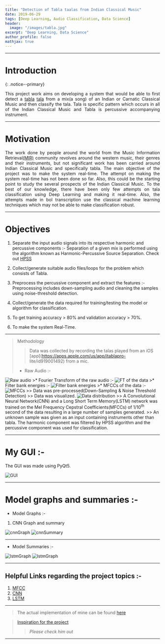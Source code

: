 ```yaml
---
title: "Detection of Tabla taalas from Indian Classical Music"
date: 2019-06-29
tags: [Deep Learning, Audio Classification, Data Science]
header:
  image: "/images/tabla.jpg"
excerpt: "Deep Learning, Data Science"
author_profile: false
mathjax: true
---
```


---

# Introduction

{: .notice--primary}
<div style="text-align: justify">
This project work aims on developing a system that would be able to first detect a <a href="https://en.wikipedia.org/wiki/Tabla">tabla</a> <a href="https://en.wikipedia.org/wiki/Tala_(music)">tala</a>
from a mix(a song) of an Indian or Carnatic Classical Music and then classify the tala. Tala is specific pattern which occurs in all of the Indian Classical Music and Tabla is percussive accompanying instrument.
</div>

---

# Motivation

<div style="text-align: justify">
The work done by people around the world from the Music Information Retrieval<a href="https://en.wikipedia.org/wiki/Music_information_retrieval">(MIR)</a> community revolves around the western music, their genres and their instruments, but not significant work has been carried around Indian Classical Music and specifically tabla. The main objective of the project was to make the system real-time. The attempt on making the system real-time has not been done so far. Also, this could be the starting point to study the several prospects of the Indian Classical Music. To the best of our knowledge, there have been only few attempts on tala classification using Deep Learning and making it real-time. Also, the attempts made in bol transcription use the classical machine learning techniques which may not be able to make classification robust.
</div>

---

# Objectives

1. Separate the input audio signals into its respective harmonic and percussive components :-
   Separation of a given mix is performed using the algorithm known as Harmonic-Percussive Source Separation.
   Check out [HPSS](https://librosa.github.io/librosa/auto_examples/plot_hprss.html)

2. Collect/generate suitable audio files/loops for the problem which consists of Tabla.

3. Preprocess the percussive component and extract the features :-
   Preprocessing includes down-sampling audio and cleaning the samples using noise-threshold detection.

4. Collect/generate the data required for training/testing the model or algorithm for classification.

5. To get training accuracy > 80% and validation accuracy > 70%.

6. To make the system Real-Time.

---

> Methodology
>> Data was collected by recording the talas played from an iOS [app](https://apps.apple.com/us/app/itablapro-  lite/id919001492) from a mic.
>>
  >* Raw Audio :-
<img src="{{ site.url }}{{ site.baseurl }}/images/Tabla project/timedata.png" alt="Raw audio">
  >* Fourier Transform of the raw audio :-
<img src="{{ site.url }}{{ site.baseurl }}/images/Tabla project/data_ft.png" alt="FT of the data">
  >* Filter bank energies :-
<img src="{{ site.url }}{{ site.baseurl }}/images/Tabla project/filterbankenergies.png" alt="Filter bank energies">
  >* MFCCs of the data :-
<img src="{{ site.url }}{{ site.baseurl }}/images/Tabla project/data_mfccs.png" alt="MFCCs">
>> Data was pre-processed(Down-Sampling & Noise Threshold Detection)
>> Data was visualized.
<img src="{{ site.url }}{{ site.baseurl }}/images/Tabla project/distribution.png" alt="Data distribution">
>> A Convolutional Neural Network(CNN) and a Long Short Term Memory(LSTM) network was trained on the
  Mel Frequency Cepstral Coefficients(MFCCs) of 1/10<sup>th</sup> second of the data resulting in a large number of samples generated.
>> An unknown sample was given as an input containing instruments other than tabla. The harmonic component     was filtered by HPSS algorithm and the percussive component was used for classification.

---

# My GUI :-

The GUI was made using PyQt5.

<img src="{{ site.url }}{{ site.baseurl }}/images/Tabla project/GUI.png" alt="GUI">

---

# Model graphs and summaries :-

+ Model Graphs :-
1. CNN Graph and summary
<img src="{{ site.url }}{{ site.baseurl }}/images/Tabla project/convmodel.png" alt="cnnGraph">
<img src="{{ site.url }}{{ site.baseurl }}/images/Tabla project/conv_summ.png" alt="cnnSummary">

---

+ Model Summaries :-
<img src="{{ site.url }}{{ site.baseurl }}/images/Tabla project/recmodel.png" alt="lstmGraph">
<img src="{{ site.url }}{{ site.baseurl }}/images/Tabla project/rec_summ.png" alt="lstmGraph">

---

## Helpful Links regarding the project topics :-

1. [MFCC](https://haythamfayek.com/2016/04/21/speech-processing-for-machine-learning.html)
2. [CNN](http://yann.lecun.com/exdb/publis/pdf/lecun-bengio-95a.pdf)
3. [LSTM](https://www.analyticsvidhya.com/blog/2017/12/fundamentals-of-deep-learning-introduction-to-lstm/)

---

> The actual implementation of mine can be found [here](https://github.com/pranav6670/Detection-Classification-of-Tabla-taals)

> [Inspiration for the project](https://www.youtube.com/watch?v=Z7YM-HAz-IY&list=PLhA3b2k8R3t2Ng1WW_7MiXeh1pfQJQi_P)
>>*Please check him out*

---
